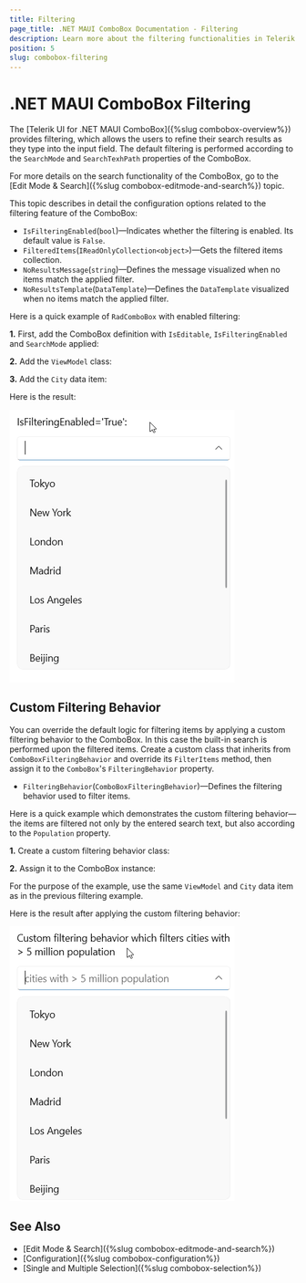 ```yaml
---
title: Filtering
page_title: .NET MAUI ComboBox Documentation - Filtering
description: Learn more about the filtering functionalities in Telerik UI for .NET MAUI ComboBox control.
position: 5
slug: combobox-filtering
---
```


# .NET MAUI ComboBox Filtering

The [Telerik UI for .NET MAUI ComboBox]({%slug combobox-overview%}) provides filtering, which allows the users to refine their search results as they type into the input field. The default filtering is performed according to the `SearchMode` and `SearchTexhPath` properties of the ComboBox. 

For more details on the search functionality of the ComboBox, go to the [Edit Mode & Search]({%slug combobox-editmode-and-search%}) topic.

This topic describes in detail the configuration options related to the filtering feature of the ComboBox:

* `IsFilteringEnabled`(`bool`)&mdash;Indicates whether the filtering is enabled. Its default value is `False`.
* `FilteredItems`(`IReadOnlyCollection<object>`)&mdash;Gets the filtered items collection.
* `NoResultsMessage`(`string`)&mdash;Defines the message visualized when no items match the applied filter.
* `NoResultsTemplate`(`DataTemplate`)&mdash;Defines the `DataTemplate` visualized when no items match the applied filter.

Here is a quick example of `RadComboBox` with enabled filtering:

**1.** First, add the ComboBox definition with `IsEditable`, `IsFilteringEnabled` and `SearchMode` applied:

<snippet id='combobox-filtering' />

**2.** Add the `ViewModel` class:

<snippet id='combobox-cities-viewmodel' />

**3.** Add the `City` data item:

<snippet id='combobox-city-businessmodel' />

Here is the result:

![Telerik .NET MAUI ComboBox Filtering](images/combobox-filtering.gif)

## Custom Filtering Behavior

You can override the default logic for filtering items by applying a custom filtering behavior to the ComboBox. In this case the built-in search is performed upon the filtered items. Create a custom class that inherits from `ComboBoxFilteringBehavior` and override its `FilterItems` method, then assign it to the `ComboBox`'s `FilteringBehavior` property.

* `FilteringBehavior`(`ComboBoxFilteringBehavior`)&mdash;Defines the filtering behavior used to filter items.

Here is a quick example which demonstrates the custom filtering behavior—the items are filtered not only by the entered search text, but also according to the `Population` property. 

**1.** Create a custom filtering behavior class:

<snippet id='combobox-filtering-customfilterbehavior' />

**2.** Assign it to the ComboBox instance:

<snippet id='combobox-custom-filtering' />

For the purpose of the example, use the same `ViewModel` and `City` data item as in the previous filtering example.

Here is the result after applying the custom filtering behavior:

![Telerik .NET MAUI ComboBox Custom Filtering](images/combobox-custom-filtering.gif)

## See Also

- [Edit Mode & Search]({%slug combobox-editmode-and-search%})
- [Configuration]({%slug combobox-configuration%})
- [Single and Multiple Selection]({%slug combobox-selection%})
